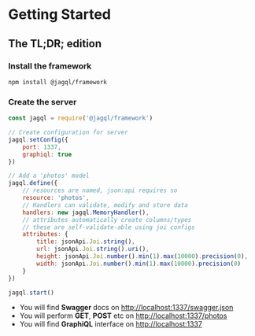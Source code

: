 # Getting Started

## The TL;DR; edition

### Install the framework

```
npm install @jagql/framework
```

### Create the server

```javascript
const jagql = require('@jagql/framework')

// Create configuration for server
jagql.setConfig({
    port: 1337,
    graphiql: true
})

// Add a 'photos' model
jagql.define({
    // resources are named, json:api requires so
    resource: 'photos',
    // Handlers can validate, modify and store data
    handlers: new jagql.MemoryHandler(),
    // attributes automatically create columns/types
    // these are self-validate-able using joi configs
    attributes: {
        title: jsonApi.Joi.string(),
        url: jsonApi.Joi.string().uri(),
        height: jsonApi.Joi.number().min(1).max(10000).precision(0),
        width: jsonApi.Joi.number().min(1).max(10000).precision(0)
    }
})

jagql.start()
```

 - You will find **Swagger** docs on <http://localhost:1337/swagger.json>  
 - You will perform **GET**, **POST** etc on <http://localhost:1337/photos>  
 - You will find **GraphiQL** interface on <http://localhost:1337>  